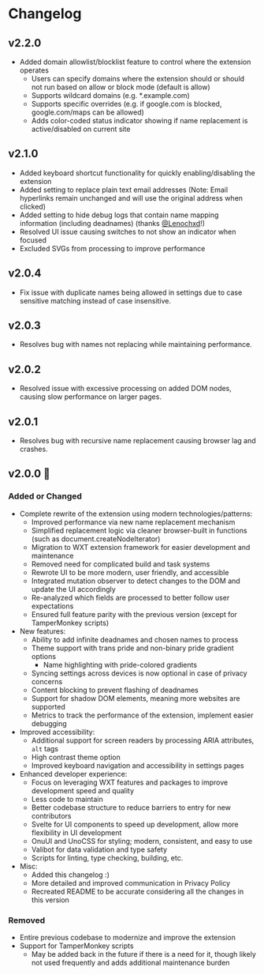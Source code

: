 # Changelog

## v2.2.0

- Added domain allowlist/blocklist feature to control where the extension operates
  - Users can specify domains where the extension should or should not run based on allow or block mode (default is allow)
  - Supports wildcard domains (e.g. *.example.com)
  - Supports specific overrides (e.g. if google.com is blocked, google.com/maps can be allowed)
  - Adds color-coded status indicator showing if name replacement is active/disabled on current site

## v2.1.0

- Added keyboard shortcut functionality for quickly enabling/disabling the extension
- Added setting to replace plain text email addresses (Note: Email hyperlinks remain unchanged and will use the original address when clicked)
- Added setting to hide debug logs that contain name mapping information (including deadnames) (thanks [@Lenochxd](https://github.com/Lenochxd)!)
- Resolved UI issue causing switches to not show an indicator when focused
- Excluded SVGs from processing to improve performance

## v2.0.4

- Fix issue with duplicate names being allowed in settings due to case sensitive matching instead of case insensitive.

## v2.0.3

- Resolves bug with names not replacing while maintaining performance.

## v2.0.2

- Resolved issue with excessive processing on added DOM nodes, causing slow performance on larger pages.

## v2.0.1

- Resolves bug with recursive name replacement causing browser lag and crashes.

## v2.0.0 🎉

### Added or Changed

- Complete rewrite of the extension using modern technologies/patterns:
  - Improved performance via new name replacement mechanism
  - Simplified replacement logic via cleaner browser-built in functions (such as document.createNodeIterator)
  - Migration to WXT extension framework for easier development and maintenance
  - Removed need for complicated build and task systems
  - Rewrote UI to be more modern, user friendly, and accessible
  - Integrated mutation observer to detect changes to the DOM and update the UI accordingly
  - Re-analyzed which fields are processed to better follow user expectations
  - Ensured full feature parity with the previous version (except for TamperMonkey scripts)
- New features:
  - Ability to add infinite deadnames and chosen names to process
  - Theme support with trans pride and non-binary pride gradient options
    - Name highlighting with pride-colored gradients
  - Syncing settings across devices is now optional in case of privacy concerns
  - Content blocking to prevent flashing of deadnames
  - Support for shadow DOM elements, meaning more websites are supported
  - Metrics to track the performance of the extension, implement easier debugging
- Improved accessibility:
  - Additional support for screen readers by processing ARIA attributes, `alt` tags
  - High contrast theme option
  - Improved keyboard navigation and accessibility in settings pages
- Enhanced developer experience:
  - Focus on leveraging WXT features and packages to improve development speed and quality
  - Less code to maintain
  - Better codebase structure to reduce barriers to entry for new contributors
  - Svelte for UI components to speed up development, allow more flexibility in UI development
  - OnuUI and UnoCSS for styling; modern, consistent, and easy to use
  - Valibot for data validation and type safety
  - Scripts for linting, type checking, building, etc.
- Misc:
  - Added this changelog :)
  - More detailed and improved communication in Privacy Policy
  - Recreated README to be accurate considering all the changes in this version

### Removed

- Entire previous codebase to modernize and improve the extension
- Support for TamperMonkey scripts
  - May be added back in the future if there is a need for it, though likely not used frequently and adds additional maintenance burden
